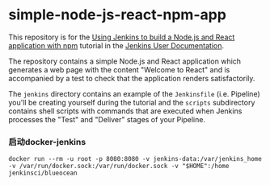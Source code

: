 # simple-node-js-react-npm-app

This repository is for the
[Using Jenkins to build a Node.js and React application with npm](https://jenkins.io/doc/tutorials/building-a-node-js-and-react-app-with-npm/)
tutorial in the [Jenkins User Documentation](https://jenkins.io/doc/).

The repository contains a simple Node.js and React application which generates
a web page with the content "Welcome to React" and is accompanied by a test to
check that the application renders satisfactorily.

The `jenkins` directory contains an example of the `Jenkinsfile` (i.e. Pipeline)
you'll be creating yourself during the tutorial and the `scripts` subdirectory
contains shell scripts with commands that are executed when Jenkins processes
the "Test" and "Deliver" stages of your Pipeline.

### 启动docker-jenkins
```
docker run --rm -u root -p 8080:8080 -v jenkins-data:/var/jenkins_home -v /var/run/docker.sock:/var/run/docker.sock -v "$HOME":/home jenkinsci/blueocean
```